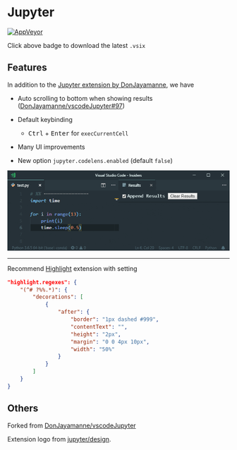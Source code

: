 # Jupyter

[![AppVeyor](https://img.shields.io/appveyor/ci/neilsustc/vscode-jupyter.svg?style=flat-square&label=appveyor%20build)](https://ci.appveyor.com/project/neilsustc/vscode-jupyter/build/artifacts)

Click above badge to download the latest `.vsix`

## Features

In addition to the [Jupyter extension by DonJayamanne](https://marketplace.visualstudio.com/items?itemName=donjayamanne.jupyter), we have

- Auto scrolling to bottom when showing results ([DonJayamanne/vscodeJupyter#97](https://github.com/DonJayamanne/vscodeJupyter/pull/97))

- Default keybinding
    - <kbd>Ctrl</kbd> + <kbd>Enter</kbd> for `execCurrentCell`

- Many UI improvements

- New option `jupyter.codelens.enabled` (default `false`)

![demo](images/demo.gif)

---

Recommend [Highlight](https://marketplace.visualstudio.com/items?itemName=fabiospampinato.vscode-highlight) extension with setting

```json
"highlight.regexes": {
    "(^# ?%%.*)": {
        "decorations": [
            {
                "after": {
                    "border": "1px dashed #999",
                    "contentText": "",
                    "height": "2px",
                    "margin": "0 0 4px 10px",
                    "width": "50%"
                }
            }
        ]
    }
}
```

## Others

Forked from [DonJayamanne/vscodeJupyter](https://github.com/DonJayamanne/vscodeJupyter)

Extension logo from [jupyter/design](https://github.com/jupyter/design).
